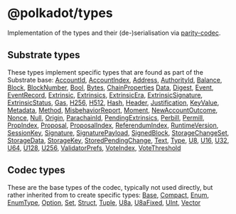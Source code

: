 
@polkadot/types
===============

Implementation of the types and their (de-)serialisation via [parity-codec](https://github.com/paritytech/parity-codec).

Substrate types
---------------

These types implement specific types that are found as part of the Substrate base: [AccountId](classes/_accountid_.accountid.md), [AccountIndex](classes/_accountindex_.accountindex.md), [Address](classes/_address_.address.md), [AuthorityId](classes/_authorityid_.authorityid.md), [Balance](classes/_balance_.balance.md), [Block](classes/_block_.block.md), [BlockNumber](classes/_blocknumber_.blocknumber.md), [Bool](classes/_bool_.bool.md), [Bytes](classes/_bytes_.bytes.md), [ChainProperties](classes/_chainproperties_.chainproperties.md) [Data](classes/_data_.data.md), [Digest](classes/_digest_.digest.md), [Event](classes/_event_.event.md), [EventRecord](classes/_eventrecord_.eventrecord.md), [Extrinsic](classes/_extrinsic_.extrinsic.md), [Extrinsics](interfaces/_method_.extrinsics.md), [ExtrinsicEra](classes/_extrinsicera_.extrinsicera.md), [ExtrinsicSignature](classes/_extrinsicsignature_.extrinsicsignature.md), [ExtrinsicStatus](classes/_extrinsicstatus_.extrinsicstatus.md), [Gas](classes/_gas_.gas.md), [H256](classes/_h256_.h256.md), [H512](classes/_h512_.h512.md), [Hash](classes/_hash_.hash.md), [Header](classes/_header_.header.md), [Justification](classes/_justification_.justification.md), [KeyValue](classes/_keyvalue_.keyvalue.md), [Metadata](classes/_metadata_index_.metadata.md), [Method](classes/_method_.method.md), [MisbehaviorReport](classes/_misbehaviorreport_.misbehaviorreport.md), [Moment](classes/_moment_.moment.md), [NewAccountOutcome](classes/_newaccountoutcome_.newaccountoutcome.md), [Nonce](classes/_nonce_.nonce.md), [Null](classes/_null_.null.md), [Origin](classes/_origin_.origin.md), [ParachainId](classes/_parachainid_.parachainid.md), [PendingExtrinsics](classes/_pendingextrinsics_.pendingextrinsics.md), [Perbill](classes/_perbill_.perbill.md), [Permill](classes/_permill_.permill.md), [PropIndex](classes/_propindex_.propindex.md), [Proposal](classes/_proposal_.proposal.md), [ProposalIndex](classes/_proposalindex_.proposalindex.md), [ReferendumIndex](classes/_referendumindex_.referendumindex.md), [RuntimeVersion](classes/_runtimeversion_.runtimeversion.md), [SessionKey](classes/_sessionkey_.sessionkey.md), [Signature](classes/_signature_.signature.md), [SignaturePayload](classes/_signaturepayload_.signaturepayload.md), [SignedBlock](classes/_signedblock_.signedblock.md), [StorageChangeSet](classes/_storagechangeset_.storagechangeset.md), [StorageData](classes/_storagedata_.storagedata.md), [StorageKey](classes/_storagekey_.storagekey.md), [StoredPendingChange](classes/_storedpendingchange_.storedpendingchange.md), [Text](classes/_text_.text.md), [Type](classes/_codec_struct_.struct.md#type), [U8](classes/_u8_.u8.md), [U16](classes/_u16_.u16.md), [U32](classes/_u32_.u32.md), [U64](classes/_u64_.u64.md), [U128](classes/_u128_.u128.md), [U256](classes/_u256_.u256.md), [ValidatorPrefs](classes/_validatorprefs_.validatorprefs.md), [VoteIndex](classes/_voteindex_.voteindex.md), [VoteThreshold](classes/_votethreshold_.votethreshold.md)

Codec types
-----------

These are the base types of the codec, typically not used directly, but rather inherited from to create specific types: [Base](classes/_codec_base_.base.md), [Compact](classes/_codec_compact_.compact.md), [Enum](classes/_codec_enum_.enum.md), [EnumType](classes/_codec_enumtype_.enumtype.md), [Option](classes/_codec_option_.option.md), [Set](classes/_codec_set_.set.md), [Struct](classes/_codec_struct_.struct.md), [Tuple](classes/_codec_tuple_.tuple.md), [U8a](classes/_codec_u8a_.u8a.md), [U8aFixed](classes/_codec_u8afixed_.u8afixed.md), [UInt](classes/_codec_uint_.uint.md), [Vector](classes/_codec_vector_.vector.md)

